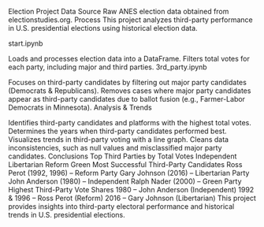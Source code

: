Election Project
Data Source
Raw ANES election data obtained from electionstudies.org.
Process
This project analyzes third-party performance in U.S. presidential elections using historical election data.

start.ipynb

Loads and processes election data into a DataFrame.
Filters total votes for each party, including major and third parties.
3rd_party.ipynb

Focuses on third-party candidates by filtering out major party candidates (Democrats & Republicans).
Removes cases where major party candidates appear as third-party candidates due to ballot fusion (e.g., Farmer-Labor Democrats in Minnesota).
Analysis & Trends

Identifies third-party candidates and platforms with the highest total votes.
Determines the years when third-party candidates performed best.
Visualizes trends in third-party voting with a line graph.
Cleans data inconsistencies, such as null values and misclassified major party candidates.
Conclusions
Top Third Parties by Total Votes
Independent
Libertarian
Reform
Green
Most Successful Third-Party Candidates
Ross Perot (1992, 1996) – Reform Party
Gary Johnson (2016) – Libertarian Party
John Anderson (1980) – Independent
Ralph Nader (2000) – Green Party
Highest Third-Party Vote Shares
1980 – John Anderson (Independent)
1992 & 1996 – Ross Perot (Reform)
2016 – Gary Johnson (Libertarian)
This project provides insights into third-party electoral performance and historical trends in U.S. presidential elections.

